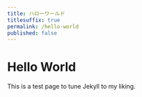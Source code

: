 ```yaml
---
title: ハローワールド
titlesuffix: true
permalink: /hello-world
published: false
---
```


# Hello World

This is a test page to tune Jekyll to my liking.
